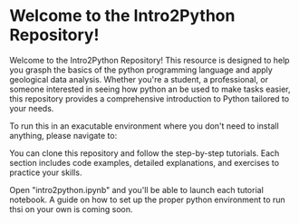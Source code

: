 # Welcome to the Intro2Python Repository!

Welcome to the Intro2Python Repository! This resource is designed to help you grasph the basics of the python programming language and apply geological data analysis. Whether you're a student, a professional, or someone interested in seeing how python an be used to make tasks easier, this repository provides a comprehensive introduction to Python tailored to your needs.

To run this in an exacutable environment where you don't need to install anything, please navigate to: 


You can clone this repository and follow the step-by-step tutorials. Each section includes code examples, detailed explanations, and exercises to practice your skills.

Open "intro2python.ipynb" and you'll be able to launch each tutorial notebook. A guide on how to set up the proper python environment to run thsi on your own is coming soon. 
